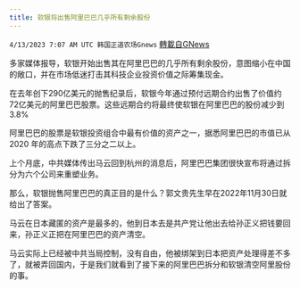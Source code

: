 ```yaml
---
title: 软银将出售阿里巴巴几乎所有剩余股份
---
```

`4/13/2023 7:07 AM UTC 韩国正道农场Gnews` [轉載自GNews](https://gnews.org/articles/1098940)

多家媒体报导，软银开始出售其在阿里巴巴的几乎所有剩余股份，意图缩小在中国的敞口，并在市场低迷打击其科技企业投资价值之际筹集现金。 

在去年创下290亿美元的抛售纪录后，软银今年通过预付远期合约出售了价值约72亿美元的阿里巴巴股票。这些远期合约将最终使软银在阿里巴巴的股份减少到3.8%

阿里巴巴的股票是软银投资组合中最有价值的资产之一，据悉阿里巴巴的市值已从 2020 年的高点下跌了三分之二以上。

上个月底，中共媒体传出马云回到杭州的消息后，阿里巴巴集团很快宣布将通过拆分为六个公司来重塑业务。

那么，软银抛售阿里巴巴的真正目的是什么？郭文贵先生早在2022年11月30日就给出了答案。

马云在日本藏匿的资产是最多的，他到日本去是共产党让他出去给孙正义把钱要回来，孙正义正把在阿里巴巴的资产清空。

马云实际上已经被中共当局控制，没有自由，他被绑架到日本把资产处理得差不多了，就被弄回国内，于是我们就看到了接下来的阿里巴巴拆分和软银清空阿里股份的事。
